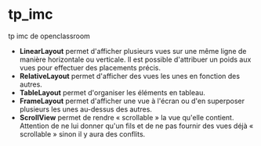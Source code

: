 # tp_imc
tp imc de openclassroom

 - **LinearLayout**
  permet d'afficher plusieurs vues sur une même ligne de manière horizontale ou verticale. 
  Il est possible d'attribuer un poids aux vues pour effectuer des placements précis.
 - **RelativeLayout**
  permet d'afficher des vues les unes en fonction des autres.
 - **TableLayout**
  permet d'organiser les éléments en tableau.
 - **FrameLayout**
  permet d'afficher une vue à l'écran ou d'en superposer plusieurs les unes au-dessus des autres.
 - **ScrollView**
  permet de rendre « scrollable » la vue qu'elle contient. 
  Attention de ne lui donner qu'un fils et de ne pas fournir des vues déjà « scrollable » sinon il y aura des conflits.
